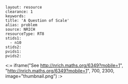 ````
layout: resource
clearance: 1
keywords:
title: 'A Question of Scale'
alias: problem
source: NRICH
resourceType: RT8
stids1: 
  - n10
stids2:
pvids1:
pvids2:

````

<:= iframe("See http://nrich.maths.org/6349?mobile=1", "http://nrich.maths.org/6349?mobile=1", 700, 2300, image="thumbnail.png") :>

